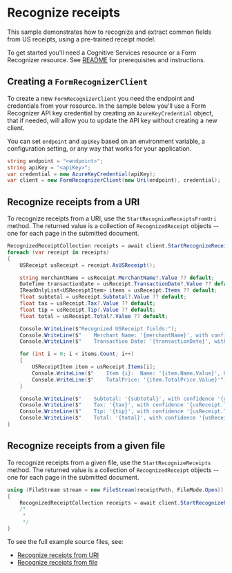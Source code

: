 # Recognize receipts

This sample demonstrates how to recognize and extract common fields from US receipts, using a pre-trained receipt model.

To get started you'll need a Cognitive Services resource or a Form Recognizer resource.  See [README][README] for prerequisites and instructions.

## Creating a `FormRecognizerClient`

To create a new `FormRecognizerClient` you need the endpoint and credentials from your resource. In the sample below you'll use a Form Recognizer API key credential by creating an `AzureKeyCredential` object, that if needed, will allow you to update the API key without creating a new client.

You can set `endpoint` and `apiKey` based on an environment variable, a configuration setting, or any way that works for your application.

```C# Snippet:CreateFormRecognizerClient
string endpoint = "<endpoint>";
string apiKey = "<apiKey>";
var credential = new AzureKeyCredential(apiKey);
var client = new FormRecognizerClient(new Uri(endpoint), credential);
```

## Recognize receipts from a URI

To recognize receipts from a URI, use the `StartRecognizeReceiptsFromUri` method. The returned value is a collection of `RecognizedReceipt` objects -- one for each page in the submitted document.

```C# Snippet:FormRecognizerSampleRecognizeReceiptFileFromUri
RecognizedReceiptCollection receipts = await client.StartRecognizeReceiptsFromUri(new Uri(receiptUri)).WaitForCompletionAsync();
foreach (var receipt in receipts)
{
    USReceipt usReceipt = receipt.AsUSReceipt();

    string merchantName = usReceipt.MerchantName?.Value ?? default;
    DateTime transactionDate = usReceipt.TransactionDate?.Value ?? default;
    IReadOnlyList<USReceiptItem> items = usReceipt.Items ?? default;
    float subtotal = usReceipt.Subtotal?.Value ?? default;
    float tax = usReceipt.Tax?.Value ?? default;
    float tip = usReceipt.Tip?.Value ?? default;
    float total = usReceipt.Total?.Value ?? default;

    Console.WriteLine($"Recognized USReceipt fields:");
    Console.WriteLine($"    Merchant Name: '{merchantName}', with confidence {usReceipt.MerchantName.Confidence}");
    Console.WriteLine($"    Transaction Date: '{transactionDate}', with confidence {usReceipt.TransactionDate.Confidence}");

    for (int i = 0; i < items.Count; i++)
    {
        USReceiptItem item = usReceipt.Items[i];
        Console.WriteLine($"    Item {i}:  Name: '{item.Name.Value}', Quantity: '{item.Quantity?.Value}', Price: '{item.Price?.Value}'");
        Console.WriteLine($"    TotalPrice: '{item.TotalPrice.Value}'");
    }

    Console.WriteLine($"    Subtotal: '{subtotal}', with confidence '{usReceipt.Subtotal.Confidence}'");
    Console.WriteLine($"    Tax: '{tax}', with confidence '{usReceipt.Tax.Confidence}'");
    Console.WriteLine($"    Tip: '{tip}', with confidence '{usReceipt.Tip?.Confidence ?? 0.0f}'");
    Console.WriteLine($"    Total: '{total}', with confidence '{usReceipt.Total.Confidence}'");
}
```

## Recognize receipts from a given file

To recognize receipts from a given file, use the `StartRecognizeReceipts` method. The returned value is a collection of `RecognizedReceipt` objects -- one for each page in the submitted document.

```C# Snippet:FormRecognizerRecognizeReceiptFromFile
using (FileStream stream = new FileStream(receiptPath, FileMode.Open))
{
    RecognizedReceiptCollection receipts = await client.StartRecognizeReceipts(stream).WaitForCompletionAsync();
    /*
     *
     */
}
```

To see the full example source files, see:

* [Recognize receipts from URI](https://github.com/Azure/azure-sdk-for-net/blob/master/sdk/formrecognizer/Azure.AI.FormRecognizer/tests/samples/Sample2_RecognizeReceiptsFromUri.cs)
* [Recognize receipts from file](https://github.com/Azure/azure-sdk-for-net/blob/master/sdk/formrecognizer/Azure.AI.FormRecognizer/tests/samples/Sample2_RecognizeReceiptsFromFile.cs)

[README]: https://github.com/Azure/azure-sdk-for-net/tree/master/sdk/formrecognizer/Azure.AI.FormRecognizer#getting-started